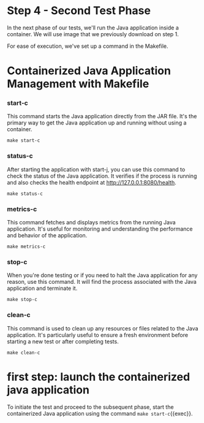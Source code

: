 # Step 4 - Second Test Phase

In the next phase of our tests, we'll run the Java application inside a container.
We will use image that we previously download on step 1. 


For ease of execution, we've set up a command in the Makefile.

# Containerized Java Application Management with Makefile

### start-c

This command starts the Java application directly from the JAR file. It's the primary way to get the Java application up and running without using a container.

`make start-c`
### status-c

After starting the application with start-j, you can use this command to check the status of the Java application. It verifies if the process is running and also checks the health endpoint at http://127.0.0.1:8080/health.

`make status-c`
### metrics-c

This command fetches and displays metrics from the running Java application. It's useful for monitoring and understanding the performance and behavior of the application.

`make metrics-c`
### stop-c

When you're done testing or if you need to halt the Java application for any reason, use this command. It will find the process associated with the Java application and terminate it.

`make stop-c`
### clean-c

This command is used to clean up any resources or files related to the Java application. It's particularly useful to ensure a fresh environment before starting a new test or after completing tests.

`make clean-c`

# first step: launch the containerized java application 

To initiate the test and proceed to the subsequent phase, start the containerized Java application using the command `make start-c`{{exec}}.


